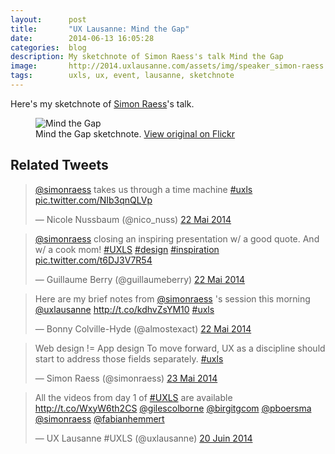 ```yaml
---
layout:      post
title:       "UX Lausanne: Mind the Gap"
date:        2014-06-13 16:05:28
categories:  blog
description: My sketchnote of Simon Raess's talk Mind the Gap
image:       http://2014.uxlausanne.com/assets/img/speaker_simon-raess.jpg
tags:        uxls, ux, event, lausanne, sketchnote
---
```


Here's my sketchnote of [Simon Raess](https://twitter.com/simonraess)'s talk.

<figure>
  <img src="https://farm3.staticflickr.com/2904/14246216274_1e96504e16_z.jpg" alt="Mind the Gap">
  <figcaption>
    Mind the Gap sketchnote. <a href="https://www.flickr.com/photos/alienlebarge/14246216274">View original on Flickr</a>
  </figcaption>
</figure>

## Related Tweets

<blockquote class="twitter-tweet" lang="fr"><p><a href="https://twitter.com/simonraess">@simonraess</a> takes us through a time machine <a href="https://twitter.com/hashtag/uxls?src=hash">#uxls</a> <a href="http://t.co/NIb3qnQLVp">pic.twitter.com/NIb3qnQLVp</a></p>&mdash; Nicole Nussbaum (@nico_nuss) <a href="https://twitter.com/nico_nuss/statuses/469418097481613312">22 Mai 2014</a></blockquote>
<script async src="//platform.twitter.com/widgets.js" charset="utf-8"></script>

<blockquote class="twitter-tweet" lang="fr"><p><a href="https://twitter.com/simonraess">@simonraess</a> closing an inspiring presentation w/ a good quote. And w/ a cook mom! <a href="https://twitter.com/hashtag/UXLS?src=hash">#UXLS</a> <a href="https://twitter.com/hashtag/design?src=hash">#design</a> <a href="https://twitter.com/hashtag/inspiration?src=hash">#inspiration</a> <a href="http://t.co/t6DJ3V7R54">pic.twitter.com/t6DJ3V7R54</a></p>&mdash; Guillaume Berry (@guillaumeberry) <a href="https://twitter.com/guillaumeberry/statuses/469427450662105088">22 Mai 2014</a></blockquote>
<script async src="//platform.twitter.com/widgets.js" charset="utf-8"></script>

<blockquote class="twitter-tweet" lang="fr"><p>Here are my brief notes from <a href="https://twitter.com/simonraess">@simonraess</a> &#39;s session this morning <a href="https://twitter.com/uxlausanne">@uxlausanne</a> <a href="http://t.co/kdhvZsYM10">http://t.co/kdhvZsYM10</a> <a href="https://twitter.com/hashtag/uxls?src=hash">#uxls</a></p>&mdash; Bonny Colville-Hyde (@almostexact) <a href="https://twitter.com/almostexact/statuses/469501023875530752">22 Mai 2014</a></blockquote>
<script async src="//platform.twitter.com/widgets.js" charset="utf-8"></script>

<blockquote class="twitter-tweet" lang="fr"><p>Web design != App design&#10;&#10;To move forward, UX as a discipline should start to address those fields separately. <a href="https://twitter.com/hashtag/uxls?src=hash">#uxls</a></p>&mdash; Simon Raess (@simonraess) <a href="https://twitter.com/simonraess/statuses/469850965819277312">23 Mai 2014</a></blockquote>
<script async src="//platform.twitter.com/widgets.js" charset="utf-8"></script>

<blockquote class="twitter-tweet" lang="fr"><p>All the videos from day 1 of <a href="https://twitter.com/hashtag/UXLS?src=hash">#UXLS</a> are available <a href="http://t.co/WxyW6th2CS">http://t.co/WxyW6th2CS</a> <a href="https://twitter.com/gilescolborne">@gilescolborne</a> <a href="https://twitter.com/birgitgcom">@birgitgcom</a> <a href="https://twitter.com/pboersma">@pboersma</a> <a href="https://twitter.com/simonraess">@simonraess</a> <a href="https://twitter.com/fabianhemmert">@fabianhemmert</a></p>&mdash; UX Lausanne #UXLS (@uxlausanne) <a href="https://twitter.com/uxlausanne/statuses/479909489626611712">20 Juin 2014</a></blockquote>
<script async src="//platform.twitter.com/widgets.js" charset="utf-8"></script>
